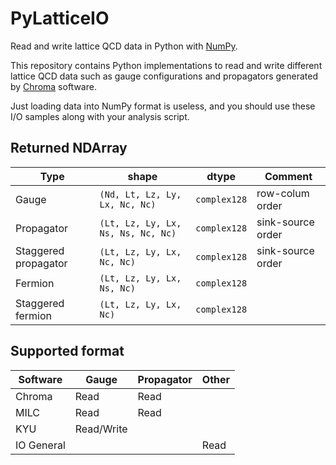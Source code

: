 # PyLatticeIO

Read and write lattice QCD data in Python with [NumPy](https://github.com/numpy/numpy).

This repository contains Python implementations to read and write different lattice QCD data such as gauge configurations and propagators generated by [Chroma](https://github.com/JeffersonLab/chroma) software.

Just loading data into NumPy format is useless, and you should use these I/O samples along with your analysis script.

## Returned NDArray
| Type                 | shape                              | dtype        | Comment           |
| -------------------- | ---------------------------------- | ------------ | ----------------- |
| Gauge                | `(Nd, Lt, Lz, Ly, Lx, Nc, Nc)`     | `complex128` | row-colum order   |
| Propagator           | `(Lt, Lz, Ly, Lx, Ns, Ns, Nc, Nc)` | `complex128` | sink-source order |
| Staggered propagator | `(Lt, Lz, Ly, Lx, Nc, Nc)`         | `complex128` | sink-source order |
| Fermion              | `(Lt, Lz, Ly, Lx, Ns, Nc)`         | `complex128` |                   |
| Staggered fermion    | `(Lt, Lz, Ly, Lx, Nc)`             | `complex128` |                   |

## Supported format

| Software   | Gauge      | Propagator | Other |
| ---------- | ---------- | ---------- | ----- |
| Chroma     | Read       | Read       |       |
| MILC       | Read       | Read       |       |
| KYU        | Read/Write |            |       |
| IO General |            |            | Read  |
